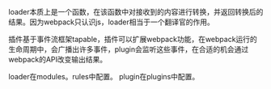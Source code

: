 loader本质上是一个函数，在该函数中对接收到的内容进行转换，并返回转换后的结果。因为webpack只认识js，loader相当于一个翻译官的作用。

插件基于事件流框架tapable，插件可以扩展webpack功能，在webpack运行的生命周期中，会广播出许多事件，plugin会监听这些事件，在合适的机会通过webpack的API改变输出结果。

loader在modules。rules中配置。
plugin在plugins中配置。